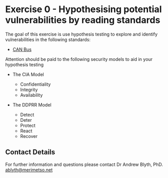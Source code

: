 # Exercise 0 - Hypothesising potential vulnerabilities by reading standards

The goal of this exercise is use hypothesis testing to explore and identify vulnerabilities in the following standards:

* [CAN Bus](http://esd.cs.ucr.edu/webres/can20.pdf)

Attention should be paid to the following security models to aid in your
hypothesis testing

* The CIA Model
    * Confidentiality
    * Integrity
    * Availability

* The DDPRR Model
     * Detect
     * Deter
     * Protect
     * React
     * Recover

## Contact Details

For further information and questions please contact Dr Andrew Blyth, PhD. <ablyth@merimetso.net>
